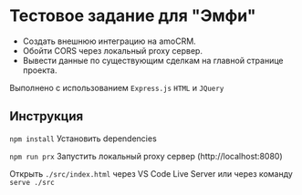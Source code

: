# Тестовое задание для "Эмфи"

- Создать внешнюю интеграцию на amoCRM.
- Обойти CORS через локальный proxy сервер.
- Вывести данные по существующим сделкам на главной странице проекта.

Выполнено с использованием `Express.js` `HTML` и `JQuery`


## Инструкция

`npm install` Установить dependencies

`npm run prx` Запустить локальный proxy сервер (http://localhost:8080)

Открыть `./src/index.html` через  VS Code Live Server или через команду `serve ./src`